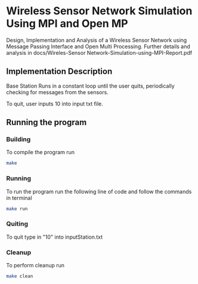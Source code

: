 # Wireless Sensor Network Simulation Using MPI and Open MP
Design, Implementation and Analysis of a Wireless Sensor Network using Message Passing Interface and Open Multi Processing. Further details and analysis in docs/Wireles-Sensor Network-Simulation-using-MPI-Report.pdf

## Implementation Description
Base Station Runs in a constant loop until the user quits, periodically checking for messages from the sensors. 

To quit, user inputs 10 into input txt file. 

## Running the program
### Building
To compile the program run
```bash
make
```
### Running 
To run the program run the following line of code and follow the commands in terminal
```bash
make run
```

### Quiting
To quit type in "10" into inputStation.txt

### Cleanup
To perform cleanup run 
```bash
make clean
```
